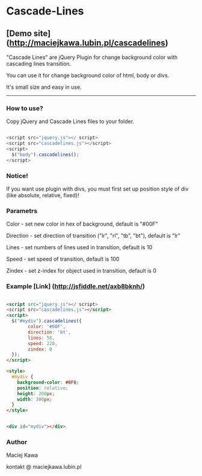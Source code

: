 Cascade-Lines
=============
[Demo site] (http://maciejkawa.lubin.pl/cascadelines)
---

"Cascade Lines" are  jQuery Plugin for change background color with cascading lines transition.

You can use it for change background color of html, body or divs.

It's small size and easy in use. 

---

### How to use?

Copy jQuery and Cascade Lines files to your folder.

~~~ javascript

<script src="jquery.js"></ script>
<script src="cascadelines.js"></script>
<script>
  $("body").cascadelines();
</script>

~~~

### Notice!

If you want use plugin with divs, you must first set up position style of div (like absolute, relative, fixed)!


### Parametrs

Color - set new color in hex of background, default is "#00F"

Direction - set direction of transition ("lr", "rl", "tb", "bt"), default is "lr"

Lines - set numbers of lines used in transition, default is 10

Speed - set speed of transition, default is 100

Zindex - set z-index for object used in transition, default is 0

### Example [Link] (http://jsfiddle.net/axb8bknh/)
~~~ html

<script src="jquery.js"></ script>
<script src="cascadelines.js"></script>
<script>
  $("#mydiv").cascadelines({
		color: '#00F',
		direction: 'bt',
		lines: 50,
		speed: 220,
		zindex: 0
  });
</script>

<style>
  #mydiv {
    background-color: #0F0;
    position: relative;
    height: 200px;
    width: 300px;
  }
</style>


<div id="mydiv"></div>

~~~

### Author

Maciej Kawa

kontakt @ maciejkawa.lubin.pl


